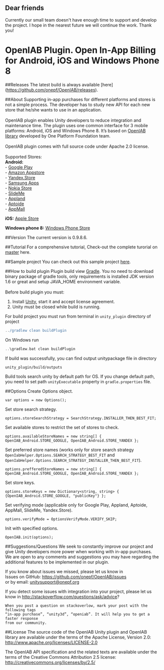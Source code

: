 Dear friends
-------------

Currently our small team doesn't have enough time to support and develop the project. I hope in the nearest future we will continue the work.
Thank you!


OpenIAB Plugin. Open In-App Billing for Android, iOS and Windows Phone 8
====================

##Releases
The latest build is always available [here] (https://github.com/onepf/OpenIAB/releases).

##About
Supporting in-app purchases for different platforms and stores is not a simple process. The developer has to study new API for each new store that he/she wants to use in an application.<br /><br />
OpenIAB plugin enables Unity developers to reduce integration and maintenance time. The plugin uses one common interface for 3 mobile platforms: Android, iOS and Windows Phone 8. It’s based on [OpenIAB library](https://github.com/onepf/OpenIAB "OpenIAB") developed by One Platform Foundation team. <br /><br />
OpenIAB plugin comes with full source code under Apache 2.0 license.<br /><br />
Supported Stores:<br />
**Android:**<br />
    - [Google Play](https://play.google.com/store "Google Play")<br />
    - [Amazon Appstore](http://www.amazon.com/mobile-apps/b?node=2350149011 "Amazon Appstore")<br />
    - [Yandex.Store](http://store.yandex.com/ "Yandex.Store")<br />
    - [Samsung Apps](http://apps.samsung.com/earth/main/getMain.as?COUNTRY_CODE=BLR "Samsung Apps")<br />
    - [Nokia Store](http://developer.nokia.com/nokia-x/publish-your-app "Nokia Store")<br />
    - [SlideMe](http://slideme.org/ "SlideMe")<br />
    - [Appland](http://www.applandinc.com/app-store/ "Appland")<br />
    - [Aptoide](http://m.aptoide.com/ "Aptoide")<br />
    - [AppMall](http://www.openmobileww.com/#!appmall/cunq "AppMall")<br />

**iOS:**   [Apple Store](https://itunes.apple.com/en/genre/mobile-software-applications/id36?mt=8 "Apple Store")

**Windows phone 8:**   [Windows Phone Store](http://www.windowsphone.com/en-us/store "Windows Phone Store")

##Version
The current version is 0.9.8.6.

##Tutorial
For a comprehensive tutorial, Check-out the complete turorial on [master](https://github.com/onepf/OpenIAB-Unity-Plugin/blob/master/unity_plugin/unity_src/Assets/Plugins/OpenIAB_manual.pdf?raw=true) here.

##Sample project
You can check out this sample project [here](https://github.com/GrimReio/OpenIAB-sample-game).

##How to build plugin
Plugin build view [Gradle][2]. You no need to download binary package of gradle tools, only requirements
is installed JDK version 1.6 or great and setup JAVA_HOME environment variable.<br>
<br>
Before build plugin you must: <br>
1. Install [Unity][1], start it and accept license agreement.
2. Unity must be closed while build is running.

For build project you must run from terminal in `unity_plugin` directory of project<br>
```groovy
../gradlew clean buildPlugin
```
On Windows run<br>
```groovy
..\gradlew.bat clean buildPlugin
```

If build was successfully, you can find output unitypackage file in directory<br>

`unity_plugin/build/outputs`

Build tools search unity by default path for OS. If you change default path, you need to set
path `unityExecutable` property  in `gradle.properties` file. 

[1]: https://unity3d.com/unity/download
[2]: http://www.gradle.org

##Options
Create Options object.
```
var options = new Options();
```

Set store search strategy.
```
options.storeSearchStrategy = SearchStrategy.INSTALLER_THEN_BEST_FIT;
```

Set available stores to restrict the set of stores to check.
```
options.availableStoreNames = new string[] { OpenIAB_Android.STORE_GOOGLE, OpenIAB_Android.STORE_YANDEX };
```

Set preferred store names (works only for store search strategy ```OpenIabHelper.Options.SEARCH_STRATEGY_BEST_FIT``` and ```OpenIabHelper.Options.SEARCH_STRATEGY_INSTALLER_THEN_BEST_FIT```).
```
options.prefferedStoreNames = new string[] { OpenIAB_Android.STORE_GOOGLE, OpenIAB_Android.STORE_YANDEX };
```

Set store keys.
```
options.storeKeys = new Dictionary<string, string> { {OpenIAB_Android.STORE_GOOGLE, "publicKey"} };
```

Set verifying mode (applicable only for Google Play, Appland, Aptoide, AppMall, SlideMe, Yandex.Store).
```
options.verifyMode = OptionsVerifyMode.VERIFY_SKIP;
```

Init with specified options.
```
OpenIAB.init(options);
```

##Suggestions/Questions
We seek to constantly improve our project and give Unity developers more power when working with in-app purchases. We are open to any comments and suggestions you may have regarding the additional features to be implemented in our plugin.

If you know about issues we missed, please let us know in  
	Issues on GitHub: https://github.com/onepf/OpenIAB/issues<br />
or       by email: unitysupport@onepf.org

If you detect some issues with integration into your project, please let us know in 
	http://stackoverflow.com/questions/ask/advice?
	
```
When you post a question on stackoverlow, mark your post with the following tags
“in-app purchase”, “unity3d”, “openiab”. It will help you to get a faster response
from our community.
```

##License
The source code of the OpenIAB Unity plugin and OpenIAB library are available under the terms of the Apache License, Version 2.0:
http://www.apache.org/licenses/LICENSE-2.0

The OpenIAB API specification and the related texts are available under the terms of the Creative Commons Attribution 2.5 license:
http://creativecommons.org/licenses/by/2.5/

	
